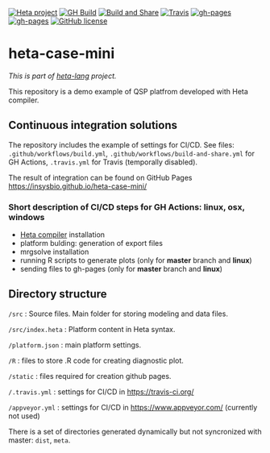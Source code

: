 [![Heta project](https://img.shields.io/badge/%CD%B1-Heta_project-blue)](https://hetalang.github.io/)
[![GH Build](https://github.com/insysbio/heta-case-mini/workflows/Build/badge.svg)](https://github.com/insysbio/heta-case-mini/actions?query=workflow%3ABuild)
[![Build and Share](https://github.com/insysbio/heta-case-mini/workflows/Build%20and%20Share/badge.svg)](https://github.com/insysbio/heta-case-mini/actions?query=workflow%3A%22Build+and+Share%22)
[![Travis](https://travis-ci.com/insysbio/heta-case-mini.svg?branch=master)](https://travis-ci.com/insysbio/heta-case-mini)
[![gh-pages](https://img.shields.io/badge/gh.pages-ready-blue.svg)](https://insysbio.github.io/heta-case-mini/)
[![gh-pages](https://img.shields.io/badge/SbmlViewer-ready-blue.svg)](http://sv.insysbio.com/online/?https://insysbio.github.io/heta-case-mini/sbml.xml)
[![GitHub license](https://img.shields.io/github/license/insysbio/heta-case-mini.svg)](https://github.com/insysbio/heta-case-mini/blob/master/LICENSE)

# heta-case-mini

*This is part of [heta-lang](https://hetalang.github.io/) project.*

This repository is a demo example of QSP platfrom developed with Heta compiler.

## Continuous integration solutions

The repository includes the example of settings for CI/CD. See files: `.github/workflows/build.yml`, `.github/workflows/build-and-share.yml` for GH Actions,  `.travis.yml` for Travis (temporally disabled).

The result of integration can be found on GitHub Pages <https://insysbio.github.io/heta-case-mini/>

### Short description of CI/CD steps for GH Actions: linux, osx, windows
 - [Heta compiler](https://hetalang.github.io/#/heta-compiler/) installation
 - platform bulding: generation of export files
 - mrgsolve installation
 - running R scripts to generate plots (only for **master** branch and **linux**)
 - sending files to gh-pages (only for **master** branch and **linux**)

## Directory structure

`/src` : Source files. Main folder for storing modeling and data files.

`/src/index.heta` : Platform content in Heta syntax.

`/platform.json` : main platform settings.

`/R` : files to store .R code for creating diagnostic plot.

`/static` : files required for creation github pages.

`/.travis.yml` : settings for CI/CD in <https://travis-ci.org/>

`/appveyor.yml` : settings for CI/CD in <https://www.appveyor.com/> (currently not used)

There is a set of directories generated dynamically but not syncronized with master: `dist`, `meta`.
